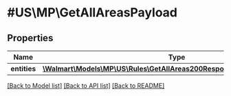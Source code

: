 # #US\MP\GetAllAreasPayload

## Properties

Name | Type | Description | Notes
------------ | ------------- | ------------- | -------------
**entities** | [**\Walmart\Models\MP\US\Rules\GetAllAreas200ResponsePayloadEntitiesInner[]**](GetAllAreas200ResponsePayloadEntitiesInner.md) |  | [optional]


[[Back to Model list]](../) [[Back to API list]](../../Api/US/MP) [[Back to README]](../../README.md)
